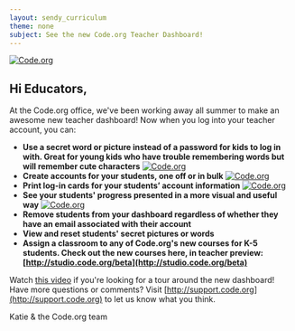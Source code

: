 ```yaml
---
layout: sendy_curriculum
theme: none
subject: See the new Code.org Teacher Dashboard!
---
```


[![Code.org](/images/fit-48/logo.png)](/)

## Hi Educators,

At the Code.org office, we've been working away all summer to make an awesome new teacher dashboard! Now when you log into your teacher account, you can:

- **Use a secret word or picture instead of a password for kids to log in with. Great for young kids who have trouble remembering words but will remember cute characters** [![Code.org](/images/dashboard-login.png)](/)
- **Create accounts for your students, one off or in bulk** [![Code.org](/images/dashboard-addstudents.png)](/) 
- **Print log-in cards for your students’ account information** [![Code.org](/images/dashboard-cards.png)](/) 
- **See your students' progress presented in a more visual and useful way** [![Code.org](/images/dashboard-progress.png)](/) 
- **Remove students from your dashboard regardless of whether they have an email associated with their account**
- **View and reset students' secret pictures or words**
- **Assign a classroom to any of Code.org's new courses for K-5 students. Check out the new courses here, in teacher preview: [http://studio.code.org/beta](http://studio.code.org/beta)** 

Watch [this video](http://code.org/dashboard-update) if you're looking for a tour around the new dashboard! Have more questions or comments? Visit [http://support.code.org](http://support.code.org) to let us know what you think.

Katie & the Code.org team